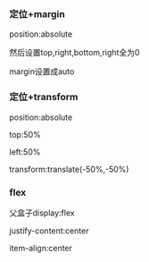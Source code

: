 ### 定位+margin

position:absolute

然后设置top,right,bottom,right全为0

margin设置成auto

### 定位+transform

position:absolute

top:50%

left:50%

transform:translate(-50%,-50%)

### flex

父盒子display:flex

justify-content:center

item-align:center

